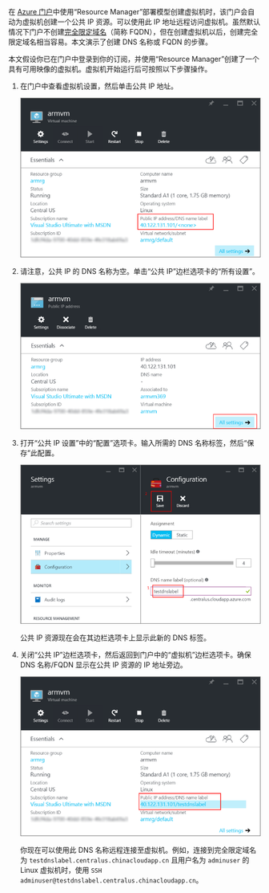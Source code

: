 

在 [Azure 门户](https://portal.azure.cn)中使用“Resource Manager”部署模型创建虚拟机时，该门户会自动为虚拟机创建一个公共 IP 资源。可以使用此 IP 地址远程访问虚拟机。虽然默认情况下门户不创建[完全限定域名](https://en.wikipedia.org/wiki/Fully_qualified_domain_name)（简称 FQDN），但在创建虚拟机以后，创建完全限定域名相当容易。本文演示了创建 DNS 名称或 FQDN 的步骤。

本文假设你已在门户中登录到你的订阅，并使用“Resource Manager”创建了一个具有可用映像的虚拟机。虚拟机开始运行后可按照以下步骤操作。

1.  在门户中查看虚拟机设置，然后单击公共 IP 地址。

    ![查找 IP 资源](./media/virtual-machines-common-portal-create-fqdn/locatePublicIP.PNG)

2.  请注意，公共 IP 的 DNS 名称为空。单击“公共 IP”边栏选项卡的“所有设置”。

    ![设置 IP](./media/virtual-machines-common-portal-create-fqdn/settingsIP.PNG)

3.  打开“公共 IP 设置”中的“配置”选项卡。输入所需的 DNS 名称标签，然后“保存”此配置。

    ![输入 DNS 名称标签](./media/virtual-machines-common-portal-create-fqdn/dnsNameLabel.PNG)

    公共 IP 资源现在会在其边栏选项卡上显示此新的 DNS 标签。

4.  关闭“公共 IP”边栏选项卡，然后返回到门户中的“虚拟机”边栏选项卡。确保 DNS 名称/FQDN 显示在公共 IP 资源的 IP 地址旁边。

    ![已创建 FQDN](./media/virtual-machines-common-portal-create-fqdn/fqdnCreated.PNG)


    你现在可以使用此 DNS 名称远程连接至虚拟机。例如，连接到完全限定域名为 `testdnslabel.centralus.chinacloudapp.cn` 且用户名为 `adminuser` 的 Linux 虚拟机时，使用 `SSH adminuser@testdnslabel.centralus.chinacloudapp.cn`。
